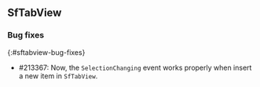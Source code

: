 ## SfTabView

### Bug fixes
{:#sftabview-bug-fixes}

* \#213367: Now, the `SelectionChanging` event works properly when insert a new item in `SfTabView`.   